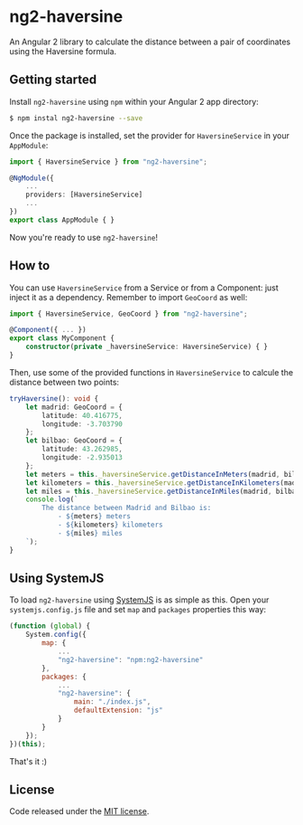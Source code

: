 # ng2-haversine

An Angular 2 library to calculate the distance between a pair of coordinates using the Haversine formula.

## Getting started

Install `ng2-haversine` using `npm` within your Angular 2 app directory:

```bash
$ npm instal ng2-haversine --save
```

Once the package is installed, set the provider for `HaversineService` in your `AppModule`:

```typescript
import { HaversineService } from "ng2-haversine";

@NgModule({
    ...
    providers: [HaversineService]
    ...
})
export class AppModule { }
```

Now you're ready to use `ng2-haversine`!

## How to

You can use `HaversineService` from a Service or from a Component: just inject it as a dependency. Remember to import `GeoCoord` as well:

```typescript
import { HaversineService, GeoCoord } from "ng2-haversine";

@Component({ ... })
export class MyComponent {
    constructor(private _haversineService: HaversineService) { }
}
```

Then, use some of the provided functions in `HaversineService` to calcule the distance between two points:

```typescript
tryHaversine(): void {
    let madrid: GeoCoord = {
        latitude: 40.416775,
        longitude: -3.703790
    };
    let bilbao: GeoCoord = {
        latitude: 43.262985,
        longitude: -2.935013
    };
    let meters = this._haversineService.getDistanceInMeters(madrid, bilbao);
    let kilometers = this._haversineService.getDistanceInKilometers(madrid, bilbao);
    let miles = this._haversineService.getDistanceInMiles(madrid, bilbao);
    console.log(`
        The distance between Madrid and Bilbao is:
            - ${meters} meters
            - ${kilometers} kilometers
            - ${miles} miles
    `);
}
```

## Using SystemJS

To load `ng2-haversine` using [SystemJS](https://github.com/systemjs/systemjs) is as simple as this. Open your `systemjs.config.js` file and set `map` and `packages` properties this way:

```javascript
(function (global) {
    System.config({
        map: {
            ...
            "ng2-haversine": "npm:ng2-haversine"
        },
        packages: {
            ...
            "ng2-haversine": {
                main: "./index.js",
                defaultExtension: "js"
            }
        }
    });
})(this);
```

That's it :)

## License

Code released under the [MIT license](./LICENSE).
